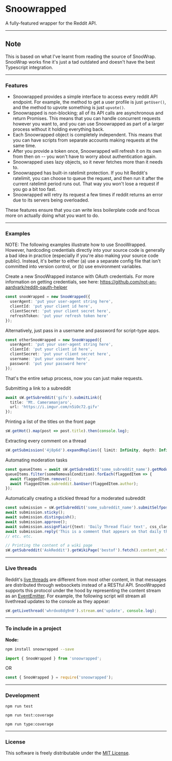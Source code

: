 # Snoowrapped 

A fully-featured wrapper for the Reddit API.

---

## Note
This is based on what I've learnt from reading the source of SnooWrap.  
SnooWrap works fine it's just a tad outdated and doesn't have the best Typescript integration.

---

### Features

* Snoowrapped provides a simple interface to access every reddit API endpoint. For example, the method to get a user profile is just `getUser()`, and the method to upvote something is just `upvote()`.
* Snoowrapped is non-blocking; all of its API calls are asynchronous and return Promises. This means that you can handle concurrent requests however you want to, and you can use Snoowrapped as part of a larger process without it holding everything back.
* Each Snoowrapped object is completely independent. This means that you can have scripts from separate accounts making requests at the same time.
* After you provide a token once, Snoowrapped will refresh it on its own from then on -- you won't have to worry about authentication again.
* Snoowrapped uses lazy objects, so it never fetches more than it needs to.
* Snoowrapped has built-in ratelimit protection. If you hit Reddit's ratelimit, you can choose to queue the request, and then run it after the current ratelimit period runs out. That way you won't lose a request if you go a bit too fast.
* Snoowrapped will retry its request a few times if reddit returns an error due to its servers being overloaded.

These features ensure that you can write less boilerplate code and focus more on actually doing what you want to do.

---

### Examples

NOTE: The following examples illustrate how to use SnooWrapped. However, hardcoding credentials directly into your source code is generally a bad idea in practice (especially if you're also making your source code public). Instead, it's better to either (a) use a separate config file that isn't committed into version control, or (b) use environment variables.

Create a new SnooWrapped instance with OAuth credentials.
For more information on getting credentials, see here: https://github.com/not-an-aardvark/reddit-oauth-helper
```ts
const snooWrapped = new SnooWrapped({
  userAgent: 'put your user-agent string here',
  clientId: 'put your client id here',
  clientSecret: 'put your client secret here',
  refreshToken: 'put your refresh token here'
});
```

Alternatively, just pass in a username and password for script-type apps.
```ts
const otherSnooWrapped = new SnooWrapped({
  userAgent: 'put your user-agent string here',
  clientId: 'put your client id here',
  clientSecret: 'put your client secret here',
  username: 'put your username here',
  password: 'put your password here'
});
```

That's the entire setup process, now you can just make requests.


Submitting a link to a subreddit
```ts
await sW.getSubreddit('gifs').submitLink({
  title: 'Mt. Cameramanjaro',
  url: 'https://i.imgur.com/n5iOc72.gifv'
});
```

Printing a list of the titles on the front page
```ts
sW.getHot().map(post => post.title).then(console.log);
```

Extracting every comment on a thread
```ts
sW.getSubmission('4j8p6d').expandReplies({ limit: Infinity, depth: Infinity }).then(console.log);
```

Automating moderation tasks
```ts
const queueItems = await sW.getSubreddit('some_subreddit_name').getModqueue({ limit: 100 }).fetch();
queueItems.filter(someRemovalCondition).forEach(flaggedItem => {
  await flaggedItem.remove();
  await flaggedItem.subreddit.banUser(flaggedItem.author);
});
```

Automatically creating a stickied thread for a moderated subreddit
```ts
const submission = sW.getSubreddit('some_subreddit_name').submitSelfpost({title: 'Daily thread', text: 'Discuss things here'});
await submission.sticky();
await submission.distinguish();
await submission.approve();
await submission.assignFlair({text: 'Daily Thread flair text', css_class: 'daily-thread'});
await submission.reply('This is a comment that appears on that daily thread');
// etc. etc.

// Printing the content of a wiki page
sW.getSubreddit('AskReddit').getWikiPage('bestof').fetch().content_md.then(console.log);
```

---

### Live threads

Reddit's [live threads](https://www.reddit.com/r/live/wiki/index) are different from most other content, in that messages are distributed through websockets instead of a RESTful API. SnooWrapped supports this protocol under the hood by representing the content stream as an [EventEmitter](https://nodejs.org/api/events.html#events_class_eventemitter). For example, the following script will stream all livethread updates to the console as they appear:

```js
sW.getLivethread('whrdxo8dg9n0').stream.on('update', console.log);
```

---

### To include in a project

**Node:**

```bash
npm install snoowrapped --save
```
```ts
import { SnooWrapped } from 'snoowrapped';
```
OR
```js
const { SnooWrapped } = require('snoowrapped');
```

---

### Development
`npm run test`  

`npm run test:coverage`  

`npm run type:coverage`

---

### License

This software is freely distributable under the [MIT License](https://github.com/not-an-aardvark/snoowrap/blob/master/LICENSE.md).
